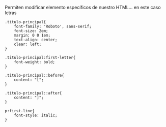 Permiten modificar elemento específicos de nuestro HTML... en este caso letras

```
.titulo-principal{
	font-family: 'Roboto', sans-serif;
	font-size: 2em;
	margin: 0 0 1em;
	text-align: center;
	clear: left;
}

.titulo-principal:first-letter{
	font-weight: bold;
}

.titulo-principal::before{
	content: "[";
}

.titulo-principal::after{
	content: "]";
}

p:first-line{
	font-style: italic;
}
```
